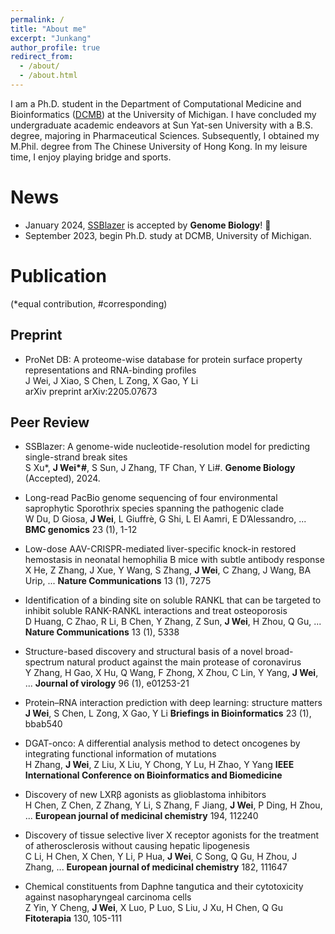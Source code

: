 ```yaml
---
permalink: /
title: "About me"
excerpt: "Junkang"
author_profile: true
redirect_from: 
  - /about/
  - /about.html
---
```


I am a Ph.D. student in the Department of Computational Medicine and Bioinformatics ([DCMB](https://medicine.umich.edu/dept/computational-medicine-bioinformatics)) at the University of Michigan. I have concluded my undergraduate academic endeavors at Sun Yat-sen University with a B.S. degree, majoring in Pharmaceutical Sciences. Subsequently, I obtained my M.Phil. degree from The Chinese University of Hong Kong. In my leisure time, I enjoy playing bridge and sports. 

News
======

* January 2024, [SSBlazer](https://proj.cse.cuhk.edu.hk/aihlab/ssblazer/) is accepted by __Genome Biology__! 🎉 
* September 2023, begin Ph.D. study at DCMB, University of Michigan.

Publication
======  
(*equal contribution, #corresponding)

Preprint
------
* ProNet DB: A proteome-wise database for protein surface property representations and RNA-binding profiles  
J Wei, J Xiao, S Chen, L Zong, X Gao, Y Li  
arXiv preprint arXiv:2205.07673

Peer Review
------
* SSBlazer: A genome-wide nucleotide-resolution model for predicting single-strand break sites  
S Xu*, __J Wei*#__, S Sun, J Zhang, TF Chan, Y Li#. __Genome Biology__ (Accepted), 2024.

* Long-read PacBio genome sequencing of four environmental saprophytic Sporothrix species spanning the pathogenic clade  
W Du, D Giosa, __J Wei__, L Giuffrè, G Shi, L El Aamri, E D’Alessandro, ...  __BMC genomics__ 23 (1), 1-12

* Low-dose AAV-CRISPR-mediated liver-specific knock-in restored hemostasis in neonatal hemophilia B mice with subtle antibody response  
X He, Z Zhang, J Xue, Y Wang, S Zhang, __J Wei__, C Zhang, J Wang, BA Urip, ...  __Nature Communications__ 13 (1), 7275

* Identification of a binding site on soluble RANKL that can be targeted to inhibit soluble RANK-RANKL interactions and treat osteoporosis  
D Huang, C Zhao, R Li, B Chen, Y Zhang, Z Sun, __J Wei__, H Zhou, Q Gu, ...  __Nature Communications__ 13 (1), 5338

* Structure-based discovery and structural basis of a novel broad-spectrum natural product against the main protease of coronavirus  
Y Zhang, H Gao, X Hu, Q Wang, F Zhong, X Zhou, C Lin, Y Yang, __J Wei__, ...  __Journal of virology__ 96 (1), e01253-21

* Protein–RNA interaction prediction with deep learning: structure matters  
__J Wei__, S Chen, L Zong, X Gao, Y Li  __Briefings in Bioinformatics__ 23 (1), bbab540

* DGAT-onco: A differential analysis method to detect oncogenes by integrating functional information of mutations  
H Zhang, __J Wei__, Z Liu, X Liu, Y Chong, Y Lu, H Zhao, Y Yang  __IEEE International Conference on Bioinformatics and Biomedicine__

* Discovery of new LXRβ agonists as glioblastoma inhibitors  
H Chen, Z Chen, Z Zhang, Y Li, S Zhang, F Jiang, __J Wei__, P Ding, H Zhou, ...  __European journal of medicinal chemistry__ 194, 112240

* Discovery of tissue selective liver X receptor agonists for the treatment of atherosclerosis without causing hepatic lipogenesis  
C Li, H Chen, X Chen, Y Li, P Hua, __J Wei__, C Song, Q Gu, H Zhou, J Zhang, ...  __European journal of medicinal chemistry__ 182, 111647

* Chemical constituents from Daphne tangutica and their cytotoxicity against nasopharyngeal carcinoma cells  
Z Yin, Y Cheng, __J Wei__, X Luo, P Luo, S Liu, J Xu, H Chen, Q Gu  __Fitoterapia__ 130, 105-111

<!-- Honors and awards
------ -->


